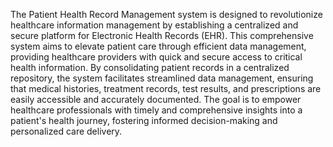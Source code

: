 The Patient Health Record Management system is designed to revolutionize healthcare information management by establishing a centralized and secure platform for Electronic Health Records (EHR). This comprehensive system aims to elevate patient care through efficient data management, providing healthcare providers with quick and secure access to critical health information. 
       By consolidating patient records in a centralized repository, the system facilitates streamlined data management, ensuring that medical histories, treatment records, test results, and prescriptions are easily accessible and accurately documented. The goal is to empower healthcare professionals with timely and comprehensive insights into a patient's health journey, fostering informed decision-making and personalized care delivery. 
